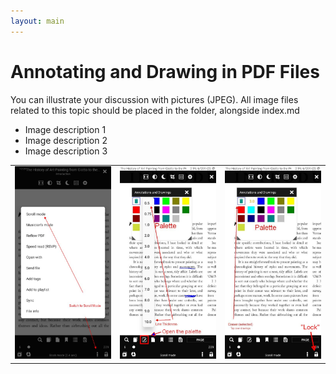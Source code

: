 ```yaml
---
layout: main
---
```


# Annotating and Drawing in PDF Files

You can illustrate your discussion with pictures (JPEG). All image files related to this topic should be placed in the folder, alongside index.md

* Image description 1
* Image description 2
* Image description 3

||||
|-|-|-|
|![](1.jpg)|![](2.jpg)|![](3.jpg)|

